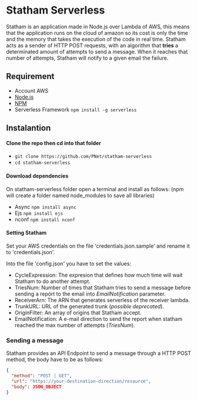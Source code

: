 # Statham Serverless

Statham is an application made in Node.js over Lambda of AWS, this means that the application runs on the cloud of amazon so its cost is only the time and the memory that takes the execution of the code in real time.
Statham acts as a sender of HTTP POST requests, with an algorithm that **tries** a determinated amount of attempts to send a message. When it reaches that number of attempts, Statham will notify to a given email the failure.

## Requirement

- Account AWS
- [Node.js](https://nodejs.org/en/)
- [NPM](https://docs.npmjs.com/cli/install)
- Serverless Framework ```npm install -g serverless```

## Instalantion

#### Clone the repo then cd into that folder

* ```git clone https://github.com/PNet/statham-serverless```
* ```cd statham-serverless```

#### Download dependencies

On statham-serverless folder open a terminal and install as follows: (npm will create a folder named node_modules to save all libraries)

- Async ```npm install async```
- Ejs ```npm install ejs```
- nconf ```npm install nconf```

#### Setting Statham

Set your AWS credentials on the file 'credentials.json.sample' and rename it to 'credentials.json'.

Into the file 'config.json' you have to set the values:
* CycleExpression: The expresion that defines how much time will wait Statham to do another attempt.
* TriesNum: Number of times that Statham tries to send a message before sending a repórt to the email into *EmailNotification* parameter.
* ReceiverArn: The ARN that generates serverless of the receiver lambda.
* TrunkURL: URL of the generated trunk (*possible deprecated*).
* OriginFilter: An array of origins that Statham accept.
* EmailNotification: A e-mail direction to send the report when statham reached the max number of attempts (*TriesNum*).

### Sending a message

Statham provides an API Endpoint to send a message through a HTTP POST method, the body have to be as follows:

```json
{
  "method": "POST | GET",
  "url": "https://your-destination-direction/resource",
  "body": JSON_OBJECT
}
```
